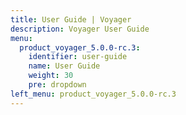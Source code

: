 ```yaml
---
title: User Guide | Voyager
description: Voyager User Guide
menu:
  product_voyager_5.0.0-rc.3:
    identifier: user-guide
    name: User Guide
    weight: 30
    pre: dropdown
left_menu: product_voyager_5.0.0-rc.3
---
```

